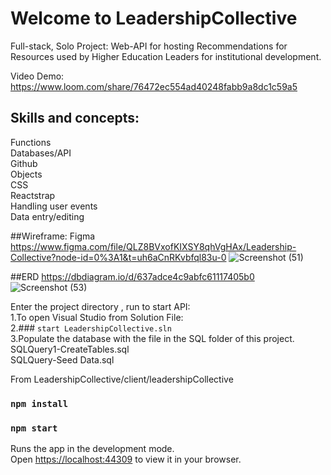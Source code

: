 # Welcome to LeadershipCollective
Full-stack, Solo Project: Web-API for hosting Recommendations for Resources used by Higher Education Leaders for institutional development.

Video Demo:
https://www.loom.com/share/76472ec554ad40248fabb9a8dc1c59a5

## Skills and concepts: 
Functions<br>
Databases/API<br>
Github<br>
Objects<br>
CSS<br>
Reactstrap<br>
Handling user events<br>
Data entry/editing<br>

##Wireframe: Figma
https://www.figma.com/file/QLZ8BVxofKIXSY8qhVgHAx/Leadership-Collective?node-id=0%3A1&t=uh6aCnRKvbfql83u-0
![Screenshot (51)](https://user-images.githubusercontent.com/106984214/212773673-18337afc-1905-4464-bbb4-cd2277db2cdc.png)

##ERD
https://dbdiagram.io/d/637adce4c9abfc61117405b0
![Screenshot (53)](https://user-images.githubusercontent.com/106984214/212774011-93a5d6d8-c6a5-4de3-8db0-5a380be3d90b.png)


Enter the project directory , run to start API:<br>
1.To open Visual Studio from Solution File:<br>
2.### `start LeadershipCollective.sln`<br>
3.Populate the database with the file in the SQL folder of this project.<br>
  SQLQuery1-CreateTables.sql<br>
  SQLQuery-Seed Data.sql<br>


From LeadershipCollective/client/leadershipCollective
### `npm install`
### `npm start`
Runs the app in the development mode.\
Open [https://localhost:44309](https://localhost:44309) to view it in your browser.



